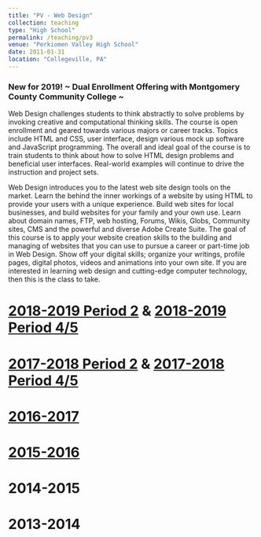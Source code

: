 ```yaml
---
title: "PV - Web Design"
collection: teaching
type: "High School"
permalink: /teaching/pv3
venue: "Perkiomen Valley High School"
date: 2011-01-31
location: "Collegeville, PA"
---
```


<h3>New for 2019! ~ Dual Enrollment Offering with Montgomery County Community College ~</h3>
Web Design challenges students to think abstractly to solve problems by invoking creative and computational thinking skills. The course is open enrollment and geared towards various majors or career tracks. Topics include HTML and CSS, user interface, design various mock up software and JavaScript programming. The overall and ideal goal of the course is to train students to think about how to solve HTML design problems and beneficial user interfaces.  Real-world examples will continue to drive the instruction and project sets.  

Web Design introduces you to the latest web site design tools on the market. Learn the behind the inner workings of a website by using HTML to provide your users with a unique experience. Build web sites for local businesses, and build websites for your family and your own use. Learn about domain names, FTP, web hosting, Forums, Wikis, Globs, Community sites, CMS and the powerful and diverse Adobe Create Suite. The goal of this course is to apply your website creation skills to the building and managing of websites that you can use to pursue a career or part-time job in Web Design. Show off your digital skills; organize your writings, profile pages, digital photos, videos and animations into your own site. If you are interested in learning web design and cutting-edge computer technology, then this is the class to take.

<a href="https://classroom.google.com/c/MTU0MDM0NzQzNTda">2018-2019 Period 2</a> & <a href="https://classroom.google.com/c/MTYxNzg4NzExMTBa">2018-2019 Period 4/5</a>
======

<a href="https://classroom.google.com/c/NTA2NzkyNzcxN1pa">2017-2018 Period 2</a> & <a href="https://classroom.google.com/c/NTA2NzkyNzcyNVpa">2017-2018 Period 4/5</a>
======

<a href="https://classroom.google.com/c/MjIyNzE5MTQwNlpa">2016-2017</a>
======

<a href="https://classroom.google.com/c/MTM3MDU1MjE2">2015-2016</a>
======

2014-2015
======

2013-2014
======
